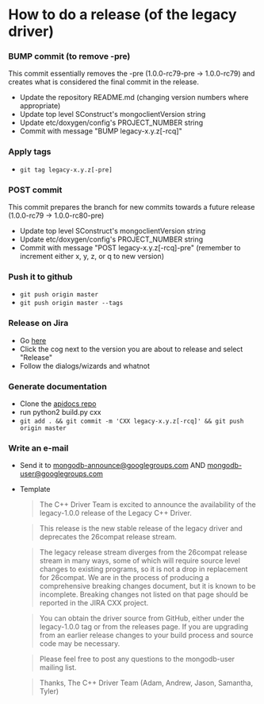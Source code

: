 # How to do a release (of the legacy driver)

### BUMP commit (to remove -pre)

This commit essentially removes the -pre (1.0.0-rc79-pre -> 1.0.0-rc79) and creates what is considered the final commit in the release.

 - Update the repository README.md (changing version numbers where appropriate)
 - Update top level SConstruct's mongoclientVersion string
 - Update etc/doxygen/config's PROJECT_NUMBER string
 - Commit with message "BUMP legacy-x.y.z[-rcq]"

### Apply tags

 - `git tag legacy-x.y.z[-pre]`

### POST commit

This commit prepares the branch for new commits towards a future release (1.0.0-rc79 -> 1.0.0-rc80-pre)

 - Update top level SConstruct's mongoclientVersion string
 - Update etc/doxygen/config's PROJECT_NUMBER string
 - Commit with message "POST legacy-x.y.z[-rcq]-pre" (remember to increment either x, y, z, or q to new version)

### Push it to github

 - `git push origin master`
 - `git push origin master --tags`

### Release on Jira

 - Go [here](https://jira.mongodb.org/plugins/servlet/project-config/CXX/versions)
 - Click the cog next to the version you are about to release and select "Release"
 - Follow the dialogs/wizards and whatnot

### Generate documentation

 - Clone the [apidocs repo](https://github.com/mongodb/apidocs)
 - run python2 build.py cxx
 - `git add . && git commit -m 'CXX legacy-x.y.z[-rcq]' && git push origin master`

### Write an e-mail

 - Send it to mongodb-announce@googlegroups.com AND mongodb-user@googlegroups.com
 - Template

   > The C++ Driver Team is excited to announce the availability of the legacy-1.0.0 release of the Legacy C++ Driver.

   > This release is the new stable release of the legacy driver and deprecates the 26compat release stream.

   > The legacy release stream diverges from the 26compat release stream in many ways, some of which will require source level changes to existing programs, so it is not a drop in replacement for 26compat. We are in the process of producing a comprehensive breaking changes document, but it is known to be incomplete. Breaking changes not listed on that page should be reported in the JIRA CXX project.

   > You can obtain the driver source from GitHub, either under the legacy-1.0.0 tag or from the releases page. If you are upgrading from an earlier release changes to your build process and source code may be necessary.

   > Please feel free to post any questions to the mongodb-user mailing list.

   > Thanks,
The C++ Driver Team (Adam, Andrew, Jason, Samantha, Tyler)